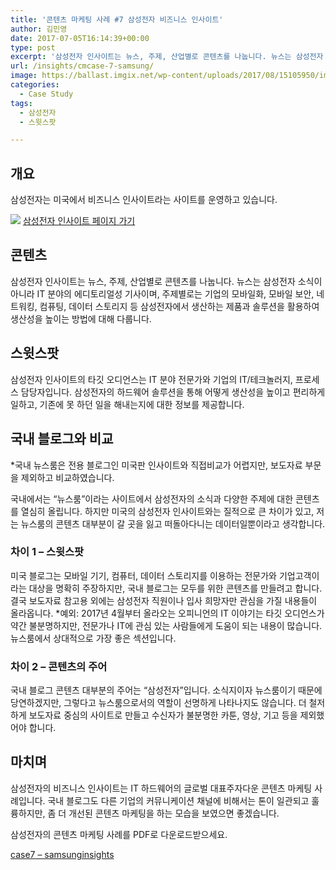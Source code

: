 ```yaml
---
title: '콘텐츠 마케팅 사례 #7 삼성전자 비즈니스 인사이트'
author: 김민영
date: 2017-07-05T16:14:39+00:00
type: post
excerpt: '삼성전자 인사이트는 뉴스, 주제, 산업별로 콘텐츠를 나눕니다. 뉴스는 삼성전자 소식이 아니라 IT 분야의 에디토리얼성 기사이며, 주제별로는 기업의 모바일화, 모바일 보안, 네트워킹, 컴퓨팅, 데이터 스토리지 등 삼성전자에서 생산하는 제품과 솔루션을 활용하여 생산성을 높이는 방법에 대해 다룹니다.&nbsp'
url: /insights/cmcase-7-samsung/
image: https://ballast.imgix.net/wp-content/uploads/2017/08/15105950/img-2.png?auto=compress,format
categories:
  - Case Study
tags:
  - 삼성전자
  - 스윗스팟

---
```

## 개요

삼성전자는 미국에서 비즈니스 인사이트라는 사이트를 운영하고 있습니다.

![](https://s3-ap-northeast-2.amazonaws.com/ballast-website-images/wp-content/uploads/2017/07/삼성전자인사이트-2-1024x583.png)
[삼성전자 인사이트 페이지 가기](https://insights.samsung.com)
&nbsp;

## 콘텐츠
삼성전자 인사이트는 뉴스, 주제, 산업별로 콘텐츠를 나눕니다. 뉴스는 삼성전자 소식이 아니라 IT 분야의 에디토리얼성 기사이며, 주제별로는 기업의 모바일화, 모바일 보안, 네트워킹, 컴퓨팅, 데이터 스토리지 등 삼성전자에서 생산하는 제품과 솔루션을 활용하여 생산성을 높이는 방법에 대해 다룹니다.

## 스윗스팟
삼성전자 인사이트의 타깃 오디언스는 IT 분야 전문가와 기업의 IT/테크놀러지, 프로세스 담당자입니다. 삼성전자의 하드웨어 솔루션을 통해 어떻게 생산성을 높이고 편리하게 일하고, 기존에 못 하던 일을 해내는지에 대한 정보를 제공합니다.

## 국내 블로그와 비교
*국내 뉴스룸은 전용 블로그인 미국판 인사이트와 직접비교가 어렵지만, 보도자료 부문을 제외하고 비교하였습니다.

국내에서는 “뉴스룸”이라는 사이트에서 삼성전자의 소식과 다양한 주제에 대한 콘텐츠를 열심히 올립니다. 하지만 미국의 삼성전자 인사이트와는 질적으로 큰 차이가 있고, 저는 뉴스룸의 콘텐츠 대부분이 갈 곳을 잃고 떠돌아다니는 데이터일뿐이라고 생각합니다.

      
### 차이 1 &#8211; 스윗스팟
미국 블로그는 모바일 기기, 컴퓨터, 데이터 스토리지를 이용하는 전문가와 기업고객이라는 대상을 명확히 주장하지만, 국내 블로그는 모두를 위한 콘텐츠를 만들려고 합니다. 결국 보도자료 참고용 외에는 삼성전자 직원이나 입사 희망자만 관심을 가질 내용들이 올라옵니다. *예외: 2017년 4월부터 올라오는 오피니언의 IT 이야기는 타깃 오디언스가 약간 불분명하지만, 전문가나 IT에 관심 있는 사람들에게 도움이 되는 내용이 많습니다. 뉴스룸에서 상대적으로 가장 좋은 섹션입니다.

### 차이 2 &#8211; 콘텐츠의 주어
국내 블로그 콘텐츠 대부분의 주어는 “삼성전자”입니다. 소식지이자 뉴스룸이기 때문에 당연하겠지만, 그렇다고 뉴스룸으로서의 역할이 선명하게 나타나지도 않습니다. 더 철저하게 보도자료 중심의 사이트로 만들고 수신자가 불분명한 카툰, 영상, 기고 등을 제외했어야 합니다.

## 마치며
삼성전자의 비즈니스 인사이트는 IT 하드웨어의 글로벌 대표주자다운 콘텐츠 마케팅 사례입니다. 국내 블로그도 다른 기업의 커뮤니케이션 채널에 비해서는 톤이 일관되고 훌륭하지만, 좀 더 개선된 콘텐츠 마케팅을 하는 모습을 보였으면 좋겠습니다.

삼성전자의 콘텐츠 마케팅 사례를 PDF로 다운로드받으세요.

[case7 &#8211; samsunginsights][1]

 [1]: /files/case7-samsunginsights.pdf